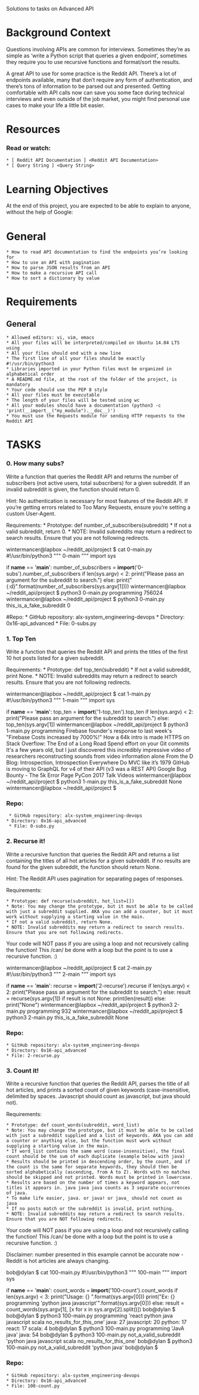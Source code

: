 Solutions to tasks on Advanced API
# Background Context
Questions involving APIs are common for interviews. Sometimes they’re as simple as ‘write a Python script that queries a given endpoint’, sometimes they require you to use recursive functions and format/sort the results.

A great API to use for some practice is the Reddit API. There’s a lot of endpoints available, many that don’t require any form of authentication, and there’s tons of information to be parsed out and presented. Getting comfortable with API calls now can save you some face during technical interviews and even outside of the job market, you might find personal use cases to make your life a little bit easier.

# Resources
### Read or watch:
	* [ Reddit API Documentation ] <Reddit API Documentation>
	* [ Query String ] <Query String>

# Learning Objectives
At the end of this project, you are expected to be able to explain to anyone, without the help of Google:

# General
	* How to read API documentation to find the endpoints you’re looking for
	* How to use an API with pagination
	* How to parse JSON results from an API
	* How to make a recursive API call
	* How to sort a dictionary by value

# Requirements

## General
	* Allowed editors: vi, vim, emacs
	* All your files will be interpreted/compiled on Ubuntu 14.04 LTS using
	* All your files should end with a new line
	* The first line of all your files should be exactly #!/usr/bin/python3
	* Libraries imported in your Python files must be organized in alphabetical order
	* A README.md file, at the root of the folder of the project, is mandatory
	* Your code should use the PEP 8 style
	* All your files must be executable
	* The length of your files will be tested using wc
	* All your modules should have a documentation (python3 -c 'print(__import__("my_module").__doc__)')
	* You must use the Requests module for sending HTTP requests to the Reddit API

# TASKS

### 0. How many subs?
Write a function that queries the Reddit API and returns the number of subscribers (not active users, total subscribers) for a given subreddit. If an invalid subreddit is given, the function should return 0.

Hint: No authentication is necessary for most features of the Reddit API. If you’re getting errors related to Too Many Requests, ensure you’re setting a custom User-Agent.

Requirements:
	* Prototype: def number_of_subscribers(subreddit)
	* If not a valid subreddit, return 0.
	* NOTE: Invalid subreddits may return a redirect to search results. Ensure that you are not following redirects.

wintermancer@lapbox ~/reddit_api/project $ cat 0-main.py
#!/usr/bin/python3
"""
0-main
"""
import sys

if __name__ == '__main__':
    number_of_subscribers = __import__('0-subs').number_of_subscribers
    if len(sys.argv) < 2:
        print("Please pass an argument for the subreddit to search.")
    else:
        print("{:d}".format(number_of_subscribers(sys.argv[1])))
wintermancer@lapbox ~/reddit_api/project $ python3 0-main.py programming
756024
wintermancer@lapbox ~/reddit_api/project $ python3 0-main.py this_is_a_fake_subreddit
0

#Repo:
	* GitHub repository: alx-system_engineering-devops
	* Directory: 0x16-api_advanced
	* File: 0-subs.py


### 1. Top Ten

Write a function that queries the Reddit API and prints the titles of the first 10 hot posts listed for a given subreddit.

Requirements:
	* Prototype: def top_ten(subreddit)
	* If not a valid subreddit, print None.
	* NOTE: Invalid subreddits may return a redirect to search results. Ensure that you are not following redirects.

wintermancer@lapbox ~/reddit_api/project $ cat 1-main.py
#!/usr/bin/python3
"""
1-main
"""
import sys

if __name__ == '__main__':
    top_ten = __import__('1-top_ten').top_ten
    if len(sys.argv) < 2:
        print("Please pass an argument for the subreddit to search.")
    else:
        top_ten(sys.argv[1])
wintermancer@lapbox ~/reddit_api/project $ python3 1-main.py programming
Firebase founder's response to last week's "Firebase Costs increased by 7000%!"
How a 64k intro is made
HTTPS on Stack Overflow: The End of a Long Road
Spend effort on your Git commits
It's a few years old, but I just discovered this incredibly impressive video of researchers reconstructing sounds from video information alone
From the D Blog: Introspection, Introspection Everywhere
Do MVC like it’s 1979
GitHub is moving to GraphQL for v4 of their API (v3 was a REST API)
Google Bug Bounty - The 5k Error Page
PyCon 2017 Talk Videos
wintermancer@lapbox ~/reddit_api/project $ python3 1-main.py this_is_a_fake_subreddit
None
wintermancer@lapbox ~/reddit_api/project $ 

### Repo:
	 * GitHub repository: alx-system_engineering-devops
	* Directory: 0x16-api_advanced
	 * File: 0-subs.py


### 2. Recurse it!

Write a recursive function that queries the Reddit API and returns a list containing the titles of all hot articles for a given subreddit. If no results are found for the given subreddit, the function should return None.

Hint: The Reddit API uses pagination for separating pages of responses.

Requirements:

	* Prototype: def recurse(subreddit, hot_list=[])
	* Note: You may change the prototype, but it must be able to be called with just a subreddit supplied. AKA you can add a counter, but it must work without supplying a starting value in the main.
	* If not a valid subreddit, return None.
	* NOTE: Invalid subreddits may return a redirect to search results. Ensure that you are not following redirects.

Your code will NOT pass if you are using a loop and not recursively calling the function! This /can/ be done with a loop but the point is to use a recursive function. :)

wintermancer@lapbox ~/reddit_api/project $ cat 2-main.py
#!/usr/bin/python3
"""
2-main
"""
import sys

if __name__ == '__main__':
    recurse = __import__('2-recurse').recurse
    if len(sys.argv) < 2:
        print("Please pass an argument for the subreddit to search.")
    else:
        result = recurse(sys.argv[1])
        if result is not None:
            print(len(result))
        else:
            print("None")
wintermancer@lapbox ~/reddit_api/project $ python3 2-main.py programming
932
wintermancer@lapbox ~/reddit_api/project $ python3 2-main.py this_is_a_fake_subreddit
None


### Repo:
	* GitHub repository: alx-system_engineering-devops
	* Directory: 0x16-api_advanced
	* File: 2-recurse.py


### 3. Count it!

Write a recursive function that queries the Reddit API, parses the title of all hot articles, and prints a sorted count of given keywords (case-insensitive, delimited by spaces. Javascript should count as javascript, but java should not).

Requirements:

	* Prototype: def count_words(subreddit, word_list)
	* Note: You may change the prototype, but it must be able to be called with just a subreddit supplied and a list of keywords. AKA you can add a counter or anything else, but the function must work without supplying a starting value in the main.
	* If word_list contains the same word (case-insensitive), the final count should be the sum of each duplicate (example below with java)
	* Results should be printed in descending order, by the count, and if the count is the same for separate keywords, they should then be sorted alphabetically (ascending, from A to Z). Words with no matches should be skipped and not printed. Words must be printed in lowercase.
	* Results are based on the number of times a keyword appears, not titles it appears in. java java java counts as 3 separate occurrences of java.
	* To make life easier, java. or java! or java_ should not count as java
	* If no posts match or the subreddit is invalid, print nothing.
	* NOTE: Invalid subreddits may return a redirect to search results. Ensure that you are NOT following redirects.

Your code will NOT pass if you are using a loop and not recursively calling the function! This /can/ be done with a loop but the point is to use a recursive function. :)

Disclaimer: number presented in this example cannot be accurate now - Reddit is hot articles are always changing.

bob@dylan $ cat 100-main.py 
#!/usr/bin/python3
"""
100-main
"""
import sys

if __name__ == '__main__':
    count_words = __import__('100-count').count_words
    if len(sys.argv) < 3:
        print("Usage: {} <subreddit> <list of keywords>".format(sys.argv[0]))
        print("Ex: {} programming 'python java javascript'".format(sys.argv[0]))
    else:
        result = count_words(sys.argv[1], [x for x in sys.argv[2].split()])
bob@dylan $             
bob@dylan $ python3 100-main.py programming 'react python java javascript scala no_results_for_this_one'
java: 27
javascript: 20
python: 17
react: 17
scala: 4
bob@dylan $ python3 100-main.py programming 'JavA java'
java: 54
bob@dylan $ python3 100-main.py not_a_valid_subreddit 'python java javascript scala no_results_for_this_one'
bob@dylan $ python3 100-main.py not_a_valid_subreddit 'python java'
bob@dylan $ 

### Repo:

	* GitHub repository: alx-system_engineering-devops
	* Directory: 0x16-api_advanced
	* File: 100-count.py
